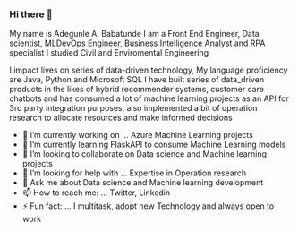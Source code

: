 ### Hi there 👋
My name is Adegunle A. Babatunde I am a Front End Engineer, Data scientist, MLDevOps Engineer, Business Intelligence Analyst and RPA specialist
I studied Civil and Enviromental Engineering

I impact lives on series of data-driven technology, My language proficiency are Java, Python and Microsoft SQL
I have built series of data_driven products in the likes of hybrid recommender systems, customer care chatbots and has consumed a lot of machine learning projects as an API for 3rd party integration purposes, also implemented a bit of operation research to allocate resources and make informed decisions
 

- 🔭 I’m currently working on ... Azure Machine Learning projects
- 🌱 I’m currently learning FlaskAPI to consume Machine Learning models
- 👯 I’m looking to collaborate on Data science and Machine learning projects
- 🤔 I’m looking for help with ... Expertise in Operation research
- 💬 Ask me about Data science and Machine learning development
- 📫 How to reach me: ... Twitter, Linkedin
- ⚡ Fun fact: ... I multitask, adopt new Technology and always open to work

